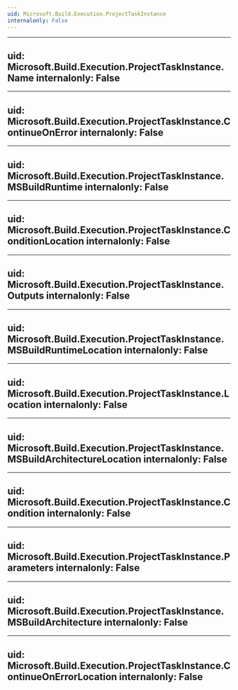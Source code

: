 ```yaml
---
uid: Microsoft.Build.Execution.ProjectTaskInstance
internalonly: False
---
```


---
uid: Microsoft.Build.Execution.ProjectTaskInstance.Name
internalonly: False
---

---
uid: Microsoft.Build.Execution.ProjectTaskInstance.ContinueOnError
internalonly: False
---

---
uid: Microsoft.Build.Execution.ProjectTaskInstance.MSBuildRuntime
internalonly: False
---

---
uid: Microsoft.Build.Execution.ProjectTaskInstance.ConditionLocation
internalonly: False
---

---
uid: Microsoft.Build.Execution.ProjectTaskInstance.Outputs
internalonly: False
---

---
uid: Microsoft.Build.Execution.ProjectTaskInstance.MSBuildRuntimeLocation
internalonly: False
---

---
uid: Microsoft.Build.Execution.ProjectTaskInstance.Location
internalonly: False
---

---
uid: Microsoft.Build.Execution.ProjectTaskInstance.MSBuildArchitectureLocation
internalonly: False
---

---
uid: Microsoft.Build.Execution.ProjectTaskInstance.Condition
internalonly: False
---

---
uid: Microsoft.Build.Execution.ProjectTaskInstance.Parameters
internalonly: False
---

---
uid: Microsoft.Build.Execution.ProjectTaskInstance.MSBuildArchitecture
internalonly: False
---

---
uid: Microsoft.Build.Execution.ProjectTaskInstance.ContinueOnErrorLocation
internalonly: False
---

